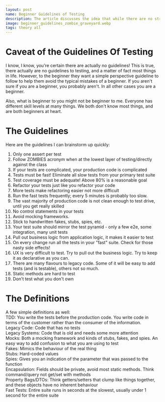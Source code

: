 ```yaml
---
layout: post
name: Beginner Guidelines of Testing
description: The article discusses the idea that while there are no strict guidelines to testing, especially for beginners, having a set of principles can help avoid common mistakes. It emphasizes that everyone's skill level is different and being a beginner is relative.
image: beginner_guidelines_zombie_graveyard.webp
tags: theory all
---
```


# Caveat of the Guidelines Of Testing

I know, I know, you're certain there are actually no guidelines! This is true, there actually are no guidelines to testing, and
a matter of fact most things in life. However, to the beginner they want a simple perspective guideline to follow to help them
avoid the typical mistakes of a beginner. If you aren't sure if you are a beginner, you probably aren't. In all other cases
you are a beginner.  

Also, what is beginner to you might not be beginner to me. Everyone has different skill levels at many things. We both
don't know most things, and are both beginners at heart.  

# The Guidelines

Here are the guidelines I can brainstorm up quickly:  
1. Only one assert per test  
2. Follow ZOMBIES acronym when at the lowest layer of testing/directly against the class  
3. If your tests are complicated, your production code is complicated  
4. Tests must be fast! Eliminate all slow tests from your primary test suite  
5. Test coverage must be adequate! Above 80% is a reasonable goal  
6. Refactor your tests just like you refactor your code  
7. More tests make refactoring easier not more difficult  
8. Run the fast tests frequently; every 5 minutes is probably too slow.  
9. The vast majority of production code is not clean enough to test drive, until you get really skilled  
10. No control statements in your tests  
11. Avoid mocking frameworks. 
12. Stick to handwritten fakes, stubs, spies, etc.  
13. Your test suite should mirror the test pyramid - only a few e2e, some integration, many unit tests  
14. Pull out business logic from application logic, it makes it easier to test  
15. On every change run all the tests in your "fast" suite. Check for those nasty side effects!  
16. UX is very difficult to test. Try to pull out the business logic. Try to keep it as declarative as you can. 
17. There are many flavours to legacy code. Some of it will be easy to add tests (and is testable), others not so much.  
18. Static methods are hard to test  
19. Don't test what you don't own

# The Definitions 

A few simple definitions as well:  
TDD: You write the tests before the production code. You write code in terms of the customer rather than the consumer of the information.  
Legacy Code: Code that has no tests  
Legacy Systems: Code that is old and needs some more attention  
Mocks: Both a mocking framework and kinds of stubs, fakes, and spies. An easy way to add confusion to what you are using to test  
Fakes: Mimics the behaviour of the real thing  
Stubs: Hard-coded values  
Spies: Gives you an indication of the parameter that was passed to the function  
Encapsulation: Fields should be private, avoid most static methods. Think command/query not get/set with methods  
Property Bags/DTOs: Think getters/setters that clump like things together, and these objects have no inherent behaviour  
Fast Tests: Entire suite runs in seconds at the slowest, usually under 1 second for the entire suite

